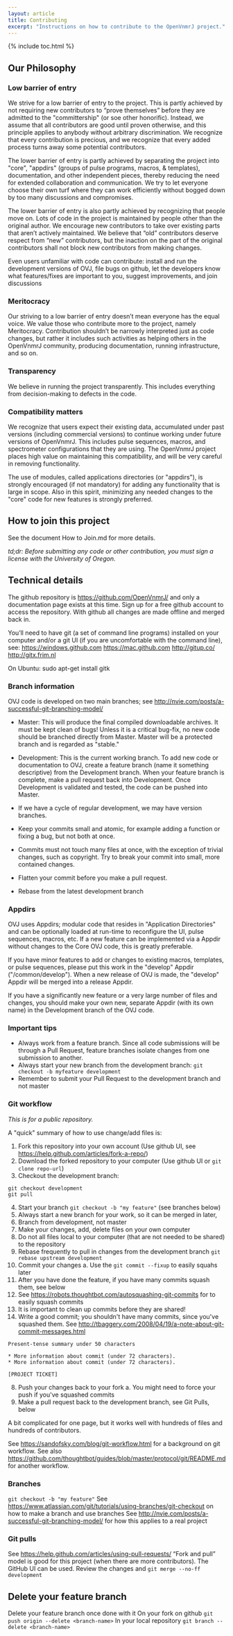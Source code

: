 ```yaml
---
layout: article
title: Contributing
excerpt: "Instructions on how to contribute to the OpenVnmrJ project."
---
```

{% include toc.html %}

## Our Philosophy

### Low barrier of entry

We strive for a low barrier of entry to the project. This is partly achieved by not requiring new contributors to “prove themselves” before they are admitted to the "committership" (or soe other honorific).  Instead, we assume that all contributors are good until proven otherwise, and this principle applies to anybody without arbitrary discrimination. We recognize that every contribution is precious, and we recognize that every added process turns away some potential contributors.

The lower barrier of entry is partly achieved by separating the project into "core", "appdirs" (groups of pulse programs, macros, & templates), documentation, and other independent pieces, thereby reducing the need for extended collaboration and communication. We try to let everyone choose their own turf where they can work efficiently without bogged down by too many discussions and compromises.

The lower barrier of entry is also partly achieved by recognizing that people move on. Lots of code in the project is maintained by people other than the original author. We encourage new contributors to take over existing parts that aren’t actively maintained. We believe that “old” contributors deserve respect from “new” contributors, but the inaction on the part of the original contributors shall not block new contributors from making changes.

Even users unfamiliar with code can contribute: install and run the development versions of OVJ, file bugs on github, let the developers know what features/fixes are important to you, suggest improvements, and join discussions

### Meritocracy

Our striving to a low barrier of entry doesn’t mean everyone has the equal voice. We value those who contribute more to the project, namely Meritocracy. Contribution shouldn’t be narrowly interpreted just as code changes, but rather it includes such activities as helping others in the OpenVnmrJ community, producing documentation, running infrastructure, and so on.

### Transparency

We believe in running the project transparently. This includes everything from decision-making to defects in the code.

### Compatibility matters

We recognize that users expect their existing data, accumulated under past versions (including commercial versions) to continue working under future versions of OpenVnmrJ. This includes pulse sequences, macros, and spectrometer configurations that they are using. The OpenVnmrJ project places high value on maintaining this compatibility, and will be very careful in removing functionality.

The use of modules, called applications directories (or "appdirs"), is strongly encouraged (if not mandatory) for adding any functionality that is large in scope. Also in this spirit, minimizing any needed changes to the "core" code for new features is strongly preferred.

## How to join this project

See the document How to Join.md for more details. 

_td;dr: Before submitting any code or other contribution, you must sign a license with the University of Oregon._

## Technical details

The github repository is https://github.com/OpenVnmrJ/ and only a documentation page exists at this time. Sign up for a free github account to access the repository. With github all changes are made offline and merged back in.

You’ll need to have git (a set of command line programs) installed on your computer and/or a git UI (if you are uncomfortable with the command line), see:
https://windows.github.com
https://mac.github.com
http://gitup.co/
http://gitx.frim.nl

On Ubuntu: sudo apt-get install gitk

### Branch information

OVJ code is developed on two main branches; see http://nvie.com/posts/a-successful-git-branching-model/

* Master: This will produce the final compiled downloadable archives. It must be kept clean of bugs! Unless it is a critical bug-fix, no new code should be branched directly from Master. Master will be a protected branch and is regarded as "stable."

* Development: This is the current working branch. To add new code or documentation to OVJ, create a feature branch (name it something descriptive) from the Development branch. When your feature branch is complete, make a pull request back into Development. Once Development is validated and tested, the code can be pushed into Master.

* If we have a cycle of regular development, we may have version branches.

* Keep your commits small and atomic, for example adding a function or fixing a bug, but not both at once.

* Commits must not touch many files at once, with the exception of trivial changes, such as copyright. Try to break your commit into small, more contained changes.

* Flatten your commit before you make a pull request.

* Rebase from the latest development branch

### Appdirs

OVJ uses Appdirs; modular code that resides in "Application Directories" and can be optionally loaded at run-time to reconfigure the UI, pulse sequences, macros, etc. If a new feature can be implemented via a Appdir without changes to the Core OVJ code, this is greatly preferable.

If you have minor features to add or changes to existing macros, templates, or pulse sequences, please put this work in the "develop" Appdir ("/common/develop"). When a new release of OVJ is made, the "develop" Appdir will be merged into a release Appdir.

If you have a significantly new feature or a very large number of files and changes, you should make your own new, separate Appdir (with its own name) in the Development branch of the OVJ code.

### Important tips

* Always work from a feature branch. Since all code submissions will be through a Pull Request, feature branches isolate changes from one submission to another.
* Always start your new branch from the development branch: `git checkout -b myfeature development`
* Remember to submit your Pull Request to the development branch and not master

### Git workflow

_This is for a public repository._

A "quick" summary of how to use change/add files is:

1. Fork this repository into your own account (Use github UI, see https://help.github.com/articles/fork-a-repo/)
2. Download the forked repository to your computer (Use github UI or `git clone repo-url`)
3. Checkout the development branch: 
```
git checkout development
git pull
```
4. Start your branch `git checkout -b "my feature"` (see branches below)
  1. Always start a new branch for your work, so it can be merged in later,   
  2. Branch from development, not master
5. Make your changes, add, delete files on your own computer
  1. Do not all files local to your computer (that are not needed to be shared) to the repository
6. Rebase frequently to pull in changes from the development branch
`git rebase upstream development`
6. Commit your changes
  a. Use the `git commit --fixup` to easily squahs later
7. After you have done the feature, if you have many commits squash them, see below
  1. See https://robots.thoughtbot.com/autosquashing-git-commits for to easily squash commits
  2. It is important to clean up commits before they are shared!
  3. Write a good commit; you shouldn't have many commits, since you've squashed them. See http://tbaggery.com/2008/04/19/a-note-about-git-commit-messages.html
```
Present-tense summary under 50 characters

* More information about commit (under 72 characters).
* More information about commit (under 72 characters).

[PROJECT TICKET]
```
8. Push your changes back to your fork
  a. You might need to force your push if you've squashed commits
9. Make a pull request back to the development branch, see Git Pulls, below

 A bit complicated for one page, but it works well with hundreds of files and hundreds of contributors.
 
See https://sandofsky.com/blog/git-workflow.html for a background on git workflow. See also https://github.com/thoughtbot/guides/blob/master/protocol/git/README.md for another workflow.

### Branches
`git checkout -b "my feature"`
See https://www.atlassian.com/git/tutorials/using-branches/git-checkout on how to make a branch and use branches
See http://nvie.com/posts/a-successful-git-branching-model/ for how this applies to a real project

### Git pulls
See https://help.github.com/articles/using-pull-requests/
“Fork and pull” model is good for this project (when there are more contributors).
The GitHub UI can be used. Review the changes and
`git merge --no-ff development`

## Delete your feature branch
Delete your feature branch once done with it
On your fork on github
`git push origin --delete <branch-name>`
In your local repository
`git branch --delete <branch-name>`
